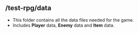 ## **/test-rpg/data**

- This folder contains all the data files needed for the game.
- Includes **Player** data, **Enemy** data and **Item** data.
